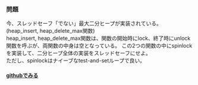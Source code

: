 ### 問題
今、スレッドセーフ「でない」最大二分ヒープが実装されている。(heap_insert, heap_delete_max関数)  
heap_insert, heap_delete_max関数は、関数の開始時にlock、終了時にunlock関数を呼ぶが、両関数の中身は空となっている。
この2つの関数の中にspinlockを実装して、二分ヒープ全体の実装をスレッドセーフにせよ。  
ただし、spinlockはナイーブなtest-and-setループで良い。  
#### [githubでみる](https://github.com/PFLab-OS/syspro2019_baremetal/tree/master/problems/3)
